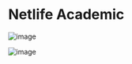 # Netlife Academic

![image](https://github.com/user-attachments/assets/4aebed31-94f6-4d49-91ad-ccef7f103c99)

![image](https://github.com/user-attachments/assets/d0069fd8-50b0-47ca-a677-7403c980e9ab)
